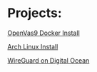 # Projects:
[OpenVas9 Docker Install](open-vas-install.md)

[Arch Linux Install](arch-linux-install.md)

[WireGuard on Digital Ocean](wireguard-vpn.md)
